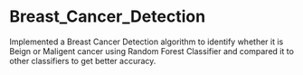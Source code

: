 # Breast_Cancer_Detection
Implemented a Breast Cancer Detection algorithm to identify whether it is Beign or Maligent cancer using Random Forest Classifier and compared it to other classifiers to get better accuracy.

